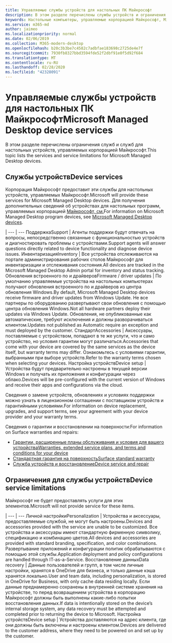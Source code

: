 ```yaml
---
title: Управляемые службы устройств для настольных ПК Майкрософт
description: В этом разделе перечислены службы устройств и ограничения для настольного компьютера, управляемого корпорацией Майкрософт.
keywords: Настольные компьютеры, управляемые корпорацией Майкрософт, Microsoft 365, служба, документация
ms.service: m365-md
author: jaimeo
ms.localizationpriority: normal
ms.date: 02/06/2019
ms.collection: M365-modern-desktop
ms.openlocfilehash: b20c3b3be7c4582c7adbfae183698c2725de4e7f
ms.sourcegitcommit: 7930fb8327bbd3594fde52f2dbf91e0f5d92f684
ms.translationtype: MT
ms.contentlocale: ru-RU
ms.lasthandoff: 02/28/2020
ms.locfileid: "42328091"
---
```

# <a name="microsoft-managed-desktop-device-services"></a><span data-ttu-id="b5b73-104">Управляемые службы устройств для настольных ПК Майкрософт</span><span class="sxs-lookup"><span data-stu-id="b5b73-104">Microsoft Managed Desktop device services</span></span>

<span data-ttu-id="b5b73-105">В этом разделе перечислены ограничения служб и служб для настольных устройств, управляемых корпорацией Майкрософт.</span><span class="sxs-lookup"><span data-stu-id="b5b73-105">This topic lists the services and service limitations for Microsoft Managed Desktop devices.</span></span>

## <a name="device-services"></a><span data-ttu-id="b5b73-106">Службы устройств</span><span class="sxs-lookup"><span data-stu-id="b5b73-106">Device services</span></span>

<span data-ttu-id="b5b73-107">Корпорация Майкрософт предоставит эти службы для настольных устройств, управляемых Майкрософт.</span><span class="sxs-lookup"><span data-stu-id="b5b73-107">Microsoft will provide these services for Microsoft Managed Desktop devices.</span></span> <span data-ttu-id="b5b73-108">Для получения дополнительных сведений об устройствах для настольных программ, управляемых корпорацией [Майкрософт, см.](device-list.md)</span><span class="sxs-lookup"><span data-stu-id="b5b73-108">For information on Microsoft Managed Desktop program devices, see [Microsoft Managed Desktop devices](device-list.md).</span></span>

 | 
 --- | ---
<span data-ttu-id="b5b73-109">Поддержка</span><span class="sxs-lookup"><span data-stu-id="b5b73-109">Support</span></span> | <span data-ttu-id="b5b73-110">Агенты поддержки будут отвечать на вопросы, непосредственно связанные с функциональностью устройств и диагностировать проблемы с устройствами.</span><span class="sxs-lookup"><span data-stu-id="b5b73-110">Support agents will answer questions directly related to device functionality and diagnose device issues.</span></span>
<span data-ttu-id="b5b73-111">Инвентаризация</span><span class="sxs-lookup"><span data-stu-id="b5b73-111">Inventory</span></span> | <span data-ttu-id="b5b73-112">Все устройства отслеживаются на портале администрирования рабочих столов Майкрософт для инвентаризации и отслеживания состояния.</span><span class="sxs-lookup"><span data-stu-id="b5b73-112">All devices are tracked in the Microsoft Managed Desktop Admin portal for inventory and status tracking.</span></span>
<span data-ttu-id="b5b73-113">Обновления встроенного по и драйверов</span><span class="sxs-lookup"><span data-stu-id="b5b73-113">Firmware / driver updates</span></span> | <span data-ttu-id="b5b73-114">По умолчанию управляемые устройства на настольных компьютерах получают обновления встроенного по и драйверов из центра обновления Windows.</span><span class="sxs-lookup"><span data-stu-id="b5b73-114">By default, Microsoft Managed Desktop devices receive firmware and driver updates from Windows Update.</span></span> <span data-ttu-id="b5b73-115">Не все партнеры по оборудованию развертывают свои обновления с помощью центра обновления Windows.</span><span class="sxs-lookup"><span data-stu-id="b5b73-115">Not all hardware partners deploy their updates via Windows Update.</span></span> <span data-ttu-id="b5b73-116">Обновления, не опубликованные как автоматические, требуют исключения и должны разворачиваться клиентом.</span><span class="sxs-lookup"><span data-stu-id="b5b73-116">Updates not published as Automatic require an exception and must deployed by the customer.</span></span>
<span data-ttu-id="b5b73-117">Стандарт</span><span class="sxs-lookup"><span data-stu-id="b5b73-117">Accessories</span></span> | <span data-ttu-id="b5b73-118">Аксессуары, поставляемые с устройством, попадают в те же услуги, что и само устройство, но условия гарантии могут различаться.</span><span class="sxs-lookup"><span data-stu-id="b5b73-118">Accessories that come with your device are covered by the same services as the device itself, but warranty terms may differ.</span></span> <span data-ttu-id="b5b73-119">Ознакомьтесь с условиями гарантии, выбранными при выборе устройств.</span><span class="sxs-lookup"><span data-stu-id="b5b73-119">Refer to the warranty terms chosen when selecting your devices.</span></span> 
<span data-ttu-id="b5b73-120">Настройка устройств</span><span class="sxs-lookup"><span data-stu-id="b5b73-120">Device setup</span></span>    | <span data-ttu-id="b5b73-121">Устройства будут предварительно настроены в текущей версии Windows и получать их приложения и конфигурации через облако.</span><span class="sxs-lookup"><span data-stu-id="b5b73-121">Devices will be pre-configured with the current version of Windows and receive their apps and configurations via the cloud.</span></span> 

<span data-ttu-id="b5b73-122">Сведения о замене устройств, обновлениях и условиях поддержки можно узнать в лицензионном соглашении с поставщиком устройств и гарантийными условиями.</span><span class="sxs-lookup"><span data-stu-id="b5b73-122">For information on device replacement, upgrades, and support terms, see your agreement with your device provider and your warranty terms.</span></span>

<span data-ttu-id="b5b73-123">Сведения о гарантии и восстановлении на поверхности:</span><span class="sxs-lookup"><span data-stu-id="b5b73-123">For information on Surface warranties and repairs:</span></span>
- [<span data-ttu-id="b5b73-124">Гарантии, расширенные планы обслуживания и условия для вашего устройства</span><span class="sxs-lookup"><span data-stu-id="b5b73-124">Warranties, extended service plans, and terms and conditions for your device</span></span>](https://support.microsoft.com/help/4040687/info-about-warranties-extended-service-plans-and-terms-conditions)
- [<span data-ttu-id="b5b73-125">Стандартная гарантия на поверхность</span><span class="sxs-lookup"><span data-stu-id="b5b73-125">Surface standard warranty</span></span>](https://support.microsoft.com/help/4036296)
- [<span data-ttu-id="b5b73-126">Служба устройств и восстановление</span><span class="sxs-lookup"><span data-stu-id="b5b73-126">Device service and repair</span></span>](https://support.microsoft.com/devices)

## <a name="device-service-limitations"></a><span data-ttu-id="b5b73-127">Ограничения для службы устройств</span><span class="sxs-lookup"><span data-stu-id="b5b73-127">Device service limitations</span></span>

<span data-ttu-id="b5b73-128">Майкрософт не будет предоставлять услуги для этих элементов.</span><span class="sxs-lookup"><span data-stu-id="b5b73-128">Microsoft will not provide service for these items.</span></span>

 | 
 --- | ---
<span data-ttu-id="b5b73-129">Личной настройки</span><span class="sxs-lookup"><span data-stu-id="b5b73-129">Personalization</span></span> | <span data-ttu-id="b5b73-130">Устройства и аксессуары, предоставляемые службой, не могут быть настроены.</span><span class="sxs-lookup"><span data-stu-id="b5b73-130">Devices and accessories provided with the service are unable to be customized.</span></span> <span data-ttu-id="b5b73-131">Все устройства и аксессуары имеют стандартную фирменную символику, спецификацию и комбинацию цветов.</span><span class="sxs-lookup"><span data-stu-id="b5b73-131">All devices and accessories are provided with standard branding, specification, and color combinations.</span></span> <span data-ttu-id="b5b73-132">Развертывание приложений и конфигурации политик обрабатываются с помощью этой службы.</span><span class="sxs-lookup"><span data-stu-id="b5b73-132">Application deployment and policy configurations are handled through IT-as-a-Service.</span></span>
<span data-ttu-id="b5b73-133">Восстановление данных</span><span class="sxs-lookup"><span data-stu-id="b5b73-133">Data recovery</span></span> | <span data-ttu-id="b5b73-134">Данные пользователей и групп, в том числе личные настройки, хранятся в OneDrive для бизнеса, и только данные кэша хранятся локально.</span><span class="sxs-lookup"><span data-stu-id="b5b73-134">User and team data, including personalization, is stored in OneDrive for Business, with only cache data residing locally.</span></span> <span data-ttu-id="b5b73-135">Если данные преднамеренно сохранены в внутренней системе хранения на устройстве, то перед возвращением устройства в корпорацию Майкрософт должны быть выполнены какие-либо попытки восстановления данных.</span><span class="sxs-lookup"><span data-stu-id="b5b73-135">If data is intentionally stored on the device’s internal storage system, any data recovery must be attempted and completed prior to returning the device to Microsoft.</span></span>
<span data-ttu-id="b5b73-136">Настройка устройств</span><span class="sxs-lookup"><span data-stu-id="b5b73-136">Device setup</span></span> | <span data-ttu-id="b5b73-137">Устройства доставляются на адрес клиента, где они должны быть включены и настроены клиентом.</span><span class="sxs-lookup"><span data-stu-id="b5b73-137">Devices are delivered to the customer address, where they need to be powered on and set up by the customer.</span></span>
